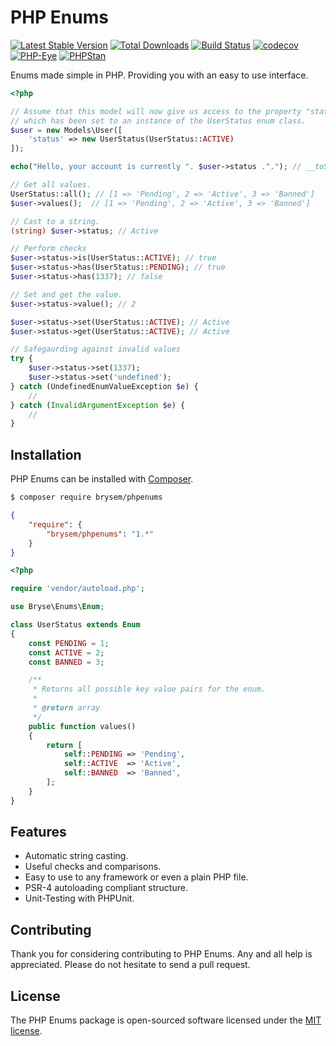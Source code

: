 # PHP Enums
[![Latest Stable Version](https://poser.pugx.org/brysem/phpenums/v/stable.png)](https://packagist.org/packages/brysem/phpenums)
[![Total Downloads](https://poser.pugx.org/brysem/phpenums/downloads.png)](https://packagist.org/packages/brysem/phpenums)
[![Build Status](https://travis-ci.org/brysem/phpenums.svg?branch=master)](https://travis-ci.org/brysem/phpenums)
[![codecov](https://codecov.io/gh/brysem/phpenums/branch/master/graph/badge.svg)](https://codecov.io/gh/brysem/phpenums)
[![PHP-Eye](https://php-eye.com/badge/brysem/phpenums/tested.svg?style=flat)](https://php-eye.com/package/brysem/phpenums)
[![PHPStan](https://img.shields.io/badge/PHPStan-enabled-brightgreen.svg?style=flat)](https://github.com/phpstan/phpstan)

Enums made simple in PHP. Providing you with an easy to use interface.

```php
<?php

// Assume that this model will now give us access to the property "status"
// which has been set to an instance of the UserStatus enum class.
$user = new Models\User([
    'status' => new UserStatus(UserStatus::ACTIVE)
]);

echo("Hello, your account is currently ". $user->status ."."); // __toString()

// Get all values.
UserStatus::all(); // [1 => 'Pending', 2 => 'Active', 3 => 'Banned']
$user->values();  // [1 => 'Pending', 2 => 'Active', 3 => 'Banned']

// Cast to a string.
(string) $user->status; // Active

// Perform checks
$user->status->is(UserStatus::ACTIVE); // true
$user->status->has(UserStatus::PENDING); // true
$user->status->has(1337); // false

// Set and get the value.
$user->status->value(); // 2

$user->status->set(UserStatus::ACTIVE); // Active
$user->status->get(UserStatus::ACTIVE); // Active

// Safegaurding against invalid values
try {
    $user->status->set(1337);
    $user->status->set('undefined');
} catch (UndefinedEnumValueException $e) {
    //
} catch (InvalidArgumentException $e) {
    //
}
```

## Installation
PHP Enums can be installed with [Composer](https://getcomposer.org/).
```bash
$ composer require brysem/phpenums
```

```json
{
    "require": {
        "brysem/phpenums": "1.*"
    }
}
```

```php
<?php

require 'vendor/autoload.php';

use Bryse\Enums\Enum;

class UserStatus extends Enum
{
    const PENDING = 1;
    const ACTIVE = 2;
    const BANNED = 3;

    /**
     * Returns all possible key value pairs for the enum.
     *
     * @return array
     */
    public function values()
    {
        return [
            self::PENDING => 'Pending',
            self::ACTIVE  => 'Active',
            self::BANNED  => 'Banned',
        ];
    }
}
```

## Features

* Automatic string casting.
* Useful checks and comparisons.
* Easy to use to any framework or even a plain PHP file.
* PSR-4 autoloading compliant structure.
* Unit-Testing with PHPUnit.

## Contributing

Thank you for considering contributing to PHP Enums. Any and all help is appreciated. Please do not hesitate to send a pull request.

## License

The PHP Enums package is open-sourced software licensed under the [MIT license](http://opensource.org/licenses/MIT).
